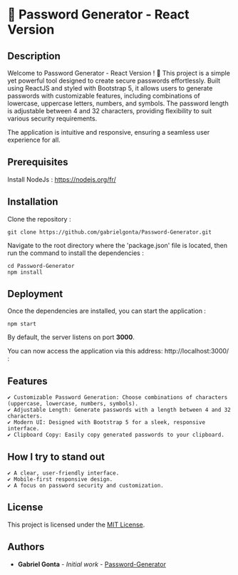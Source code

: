 # 🔐 Password Generator - React Version

## Description

Welcome to Password Generator - React Version ! 🎉 
This project is a simple yet powerful tool designed to create secure passwords effortlessly. Built using ReactJS and styled with Bootstrap 5, it allows users to generate passwords with customizable features, including combinations of lowercase, uppercase letters, numbers, and symbols. The password length is adjustable between 4 and 32 characters, providing flexibility to suit various security requirements.

The application is intuitive and responsive, ensuring a seamless user experience for all.

## Prerequisites
Install NodeJs : https://nodejs.org/fr/

## Installation

Clone the repository :

```
git clone https://github.com/gabrielgonta/Password-Generator.git
```


Navigate to the root directory where the 'package.json' file is located, then run the command to install the dependencies :

```
cd Password-Generator
npm install
```


## Deployment

Once the dependencies are installed, you can start the application :

```
npm start
```

By default, the server listens on port **3000**. 

You can now access the application via this address: http://localhost:3000/ :

## Features

    ✔ Customizable Password Generation: Choose combinations of characters (uppercase, lowercase, numbers, symbols).
    ✔ Adjustable Length: Generate passwords with a length between 4 and 32 characters.
    ✔ Modern UI: Designed with Bootstrap 5 for a sleek, responsive interface.
    ✔ Clipboard Copy: Easily copy generated passwords to your clipboard.

## How I try to stand out

    ✔ A clear, user-friendly interface.
    ✔ Mobile-first responsive design.
    ✔ A focus on password security and customization.

## License

This project is licensed under the [MIT License](https://github.com/gabrielgonta/Password-Generator?tab=MIT-1-ov-file).

## Authors

* **Gabriel Gonta** - *Initial work* - [Password-Generator](https://github.com/gabrielgonta/Password-Generator.git)
